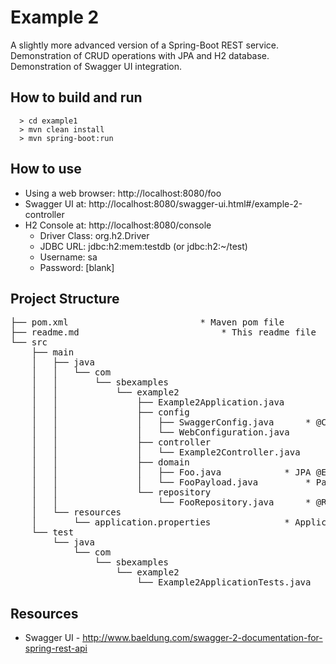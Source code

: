 # Example 2
A slightly more advanced version of a Spring-Boot REST service. Demonstration of CRUD operations with JPA and H2 database.  Demonstration of Swagger UI integration.

## How to build and run

```
  > cd example1
  > mvn clean install
  > mvn spring-boot:run
```

## How to use

* Using a web browser: http://localhost:8080/foo
* Swagger UI at: http://localhost:8080/swagger-ui.html#/example-2-controller
* H2 Console at: http://localhost:8080/console
	* Driver Class: org.h2.Driver
	* JDBC URL: jdbc:h2:mem:testdb  (or jdbc:h2:~/test)
	* Username: sa
	* Password: [blank]

## Project Structure

<pre>
├── pom.xml							* Maven pom file
├── readme.md							* This readme file
└── src
    ├── main
    │   ├── java
    │   │   └── com
    │   │       └── sbexamples
    │   │           └── example2
    │   │               ├── Example2Application.java		* @SpringBootApplication class
    │   │               ├── config
    │   │               │   ├── SwaggerConfig.java		* @Configuration class for Swagger UI
    │   │               │   └── WebConfiguration.java
    │   │               ├── controller
    │   │               │   └── Example2Controller.java		* @RestController class with /foo endpoints
    │   │               ├── domain
    │   │               │   ├── Foo.java			* JPA @Entity
    │   │               │   └── FooPayload.java			* Payload object for POST /foo and PUT /foo 
    │   │               └── repository
    │   │                   └── FooRepository.java		* @Repository class for Foo entity
    │   └── resources
    │       └── application.properties				* Application config file
    └── test
        └── java
            └── com
                └── sbexamples
                    └── example2
                        └── Example2ApplicationTests.java	* JUnit test
</pre>

## Resources
* Swagger UI - http://www.baeldung.com/swagger-2-documentation-for-spring-rest-api
